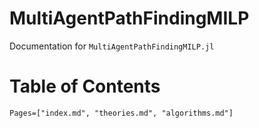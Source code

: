 # MultiAgentPathFindingMILP

Documentation for `MultiAgentPathFindingMILP.jl`

# Table of Contents
```@contents
Pages=["index.md", "theories.md", "algorithms.md"]
```